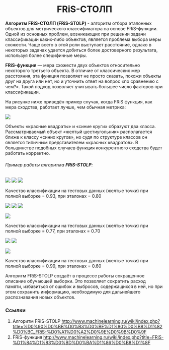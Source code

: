 # <center> FRiS-СТОЛП </center>

**Алгоритм FRiS-СТОЛП (FRiS-STOLP)** - алгоритм отбора эталонных объектов для метрического классификатора на основе FRiS-функции.
Одной из основных проблем, возникающих при решении задачи классификации каких-либо объектов, является проблема выбора меры схожести. Чаще всего в этой роли выступает расстояние, однако в некоторых задачах удается добиться более достоверного результата, используя более специфичные меры. 

**FRiS-функция** — мера схожести двух объектов относительно некоторого третьего объекта. В отличие от классических мер расстояния, эта функция позволяет не просто сказать, похожи объекты друг на друга или нет, но и уточнить ответ на вопрос «по сравнению с чем?». Такой подход позволяет учитывать большее число факторов при классификации.

На рисунке ниже приведён пример случая, когда FRiS функция, как мера сходства, работает лучше, чем обычная метрика:

![](https://raw.githubusercontent.com/elvinayakubova/machine-learning/master/fris-stolp/img/fris-func_example.png)

Объекты «красные квадраты» и «синие круги» образуют два класса. Рассматриваемый объект «желтый шестиугольник» располагается ближе к классу «синих кругов», но судя по структуре классов он является типичным представителем «красных квадратов». В большинстве подобных случаев функция конкурентного сходства будет работать корректно.


###### Пример работы алгоритма **FRiS-STOLP**:
![](https://raw.githubusercontent.com/elvinayakubova/machine-learning/master/fris-stolp/img/iris_05_01.png)
![](https://raw.githubusercontent.com/elvinayakubova/machine-learning/master/fris-stolp/img/iris_07_01.png)
![](https://raw.githubusercontent.com/elvinayakubova/machine-learning/master/fris-stolp/img/iris_quality.png)

Качество классификации на тестовых данных (желтые точки) при полной выборке = 0.93, при эталонах = 0.80

![](https://raw.githubusercontent.com/elvinayakubova/machine-learning/master/fris-stolp/img/iris_09_01.png)
![](https://raw.githubusercontent.com/elvinayakubova/machine-learning/master/fris-stolp/img/wine_05_01.png)
![](https://raw.githubusercontent.com/elvinayakubova/machine-learning/master/fris-stolp/img/wine_07_01.png)

![](https://raw.githubusercontent.com/elvinayakubova/machine-learning/master/fris-stolp/img/wine_quality_1.png)

Качество классификации на тестовых данных (желтые точки) при полной выборке = 0.77, при эталонах = 0.70

![](https://raw.githubusercontent.com/elvinayakubova/machine-learning/master/fris-stolp/img/wine_05_02.png)
![](https://raw.githubusercontent.com/elvinayakubova/machine-learning/master/fris-stolp/img/wine_07_02.png)

![](https://raw.githubusercontent.com/elvinayakubova/machine-learning/master/fris-stolp/img/wine_quality_2.png)

Качество классификации на тестовых данных (желтые точки) при полной выборке = 0.99, при эталонах = 0.60


Алгоритм FRiS-STOLP создаёт в процессе работы сокращенное описание обучающей выборки. Это позволяет сократить расход памяти, избавиться от ошибок и выбросов, содержащихся в ней, но при этом сохранить информацию, необходимую для дальнейшего распознавания новых объектов.



### Ссылки

1. Алгоритм FRiS-STOLP http://www.machinelearning.ru/wiki/index.php?title=%D0%90%D0%BB%D0%B3%D0%BE%D1%80%D0%B8%D1%82%D0%BC_FRiS-%D0%A1%D0%A2%D0%9E%D0%9B%D0%9F
2. FRiS-функция  http://www.machinelearning.ru/wiki/index.php?title=FRiS-%D1%84%D1%83%D0%BD%D0%BA%D1%86%D0%B8%D1%8F